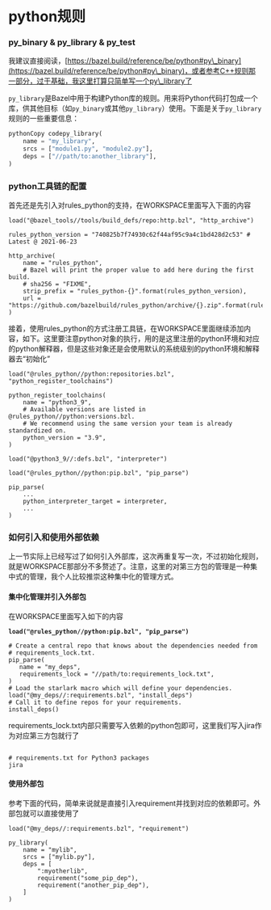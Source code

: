 # python规则

### py\_binary & py\_library & py\_test

我建议直接阅读，[https://bazel.build/reference/be/python#py\_binary](https://bazel.build/reference/be/python#py\_binary)，或者参考C++规则那一部分，过于基础，我这里打算只简单写一个py\_library了

`py_library`是Bazel中用于构建Python库的规则。用来将Python代码打包成一个库，供其他目标（如`py_binary`或其他`py_library`）使用。下面是关于`py_library`规则的一些重要信息：

```python
pythonCopy codepy_library(
    name = "my_library",
    srcs = ["module1.py", "module2.py"],
    deps = ["//path/to:another_library"],
)
```



### python工具链的配置

首先还是先引入对rules\_python的支持，在WORKSPACE里面写入下面的内容

```
load("@bazel_tools//tools/build_defs/repo:http.bzl", "http_archive")

rules_python_version = "740825b7f74930c62f44af95c9a4c1bd428d2c53" # Latest @ 2021-06-23

http_archive(
    name = "rules_python",
    # Bazel will print the proper value to add here during the first build.
    # sha256 = "FIXME",
    strip_prefix = "rules_python-{}".format(rules_python_version),
    url = "https://github.com/bazelbuild/rules_python/archive/{}.zip".format(rules_python_version),
)
```

接着，使用rules\_python的方式注册工具链，在WORKSPACE里面继续添加内容，如下。这里要注意python对象的执行，用的是这里注册的python环境和对应的python解释器，但是这些对象还是会使用默认的系统级别的python环境和解释器去“初始化”

```
load("@rules_python//python:repositories.bzl", "python_register_toolchains")

python_register_toolchains(
    name = "python3_9",
    # Available versions are listed in @rules_python//python:versions.bzl.
    # We recommend using the same version your team is already standardized on.
    python_version = "3.9",
)

load("@python3_9//:defs.bzl", "interpreter")

load("@rules_python//python:pip.bzl", "pip_parse")

pip_parse(
    ...
    python_interpreter_target = interpreter,
    ...
)
```



### 如何引入和使用外部依赖

上一节实际上已经写过了如何引入外部库，这次再重复写一次，不过初始化规则，就是WORKSPACE那部分不多赘述了。注意，这里的对第三方包的管理是一种集中式的管理，我个人比较推崇这种集中化的管理方式。

#### 集中化管理并引入外部包

在WORKSPACE里面写入如下的内容

<pre><code><strong>load("@rules_python//python:pip.bzl", "pip_parse")
</strong>
# Create a central repo that knows about the dependencies needed from
# requirements_lock.txt.
pip_parse(
   name = "my_deps",
   requirements_lock = "//path/to:requirements_lock.txt",
)
# Load the starlark macro which will define your dependencies.
load("@my_deps//:requirements.bzl", "install_deps")
# Call it to define repos for your requirements.
install_deps()
</code></pre>

requirements\_lock.txt内部只需要写入依赖的python包即可，这里我们写入jira作为对应第三方包就行了

```

# requirements.txt for Python3 packages
jira

```

#### 使用外部包

参考下面的代码，简单来说就是直接引入requirement并找到对应的依赖即可。外部包就可以直接使用了

```
load("@my_deps//:requirements.bzl", "requirement")

py_library(
    name = "mylib",
    srcs = ["mylib.py"],
    deps = [
        ":myotherlib",
        requirement("some_pip_dep"),
        requirement("another_pip_dep"),
    ]
)
```

